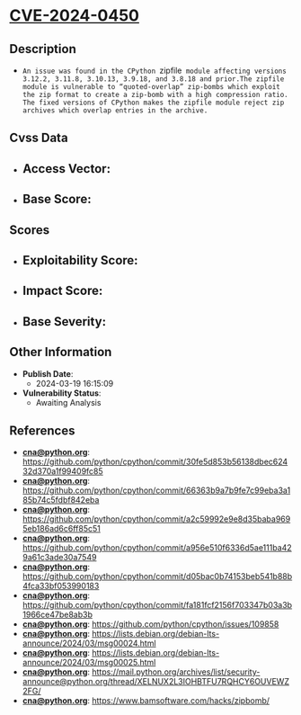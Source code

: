 
# [CVE-2024-0450](https://cve.mitre.org/cgi-bin/cvename.cgi?name=CVE-2024-0450)

## Description

- `An issue was found in the CPython `zipfile` module affecting versions 3.12.2, 3.11.8, 3.10.13, 3.9.18, and 3.8.18 and prior.The zipfile module is vulnerable to “quoted-overlap” zip-bombs which exploit the zip format to create a zip-bomb with a high compression ratio. The fixed versions of CPython makes the zipfile module reject zip archives which overlap entries in the archive.`

## Cvss Data

- **Access Vector**:
  - 
- **Base Score**:
  - 

## Scores

- **Exploitability Score**:
  - 
- **Impact Score**:
  - 
- **Base Severity**:
  - 

## Other Information

- **Publish Date**:
  - 2024-03-19 16:15:09
- **Vulnerability Status**:
  - Awaiting Analysis

## References

- **cna@python.org**: https://github.com/python/cpython/commit/30fe5d853b56138dbec62432d370a1f99409fc85
- **cna@python.org**: https://github.com/python/cpython/commit/66363b9a7b9fe7c99eba3a185b74c5fdbf842eba
- **cna@python.org**: https://github.com/python/cpython/commit/a2c59992e9e8d35baba9695eb186ad6c6ff85c51
- **cna@python.org**: https://github.com/python/cpython/commit/a956e510f6336d5ae111ba429a61c3ade30a7549
- **cna@python.org**: https://github.com/python/cpython/commit/d05bac0b74153beb541b88b4fca33bf053990183
- **cna@python.org**: https://github.com/python/cpython/commit/fa181fcf2156f703347b03a3b1966ce47be8ab3b
- **cna@python.org**: https://github.com/python/cpython/issues/109858
- **cna@python.org**: https://lists.debian.org/debian-lts-announce/2024/03/msg00024.html
- **cna@python.org**: https://lists.debian.org/debian-lts-announce/2024/03/msg00025.html
- **cna@python.org**: https://mail.python.org/archives/list/security-announce@python.org/thread/XELNUX2L3IOHBTFU7RQHCY6OUVEWZ2FG/
- **cna@python.org**: https://www.bamsoftware.com/hacks/zipbomb/

